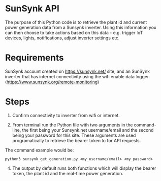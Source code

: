 # SunSynk API 
The purpose of this Python code is to retrieve the plant id and current power generation data from a Sunsynk inverter. Using this information you can then choose to take actions based on this data - e.g. trigger IoT devices, lights, notifications, adjust inverter settings etc.

# Requirements
SunSynk account created on https://sunsynk.net/ site, and an SunSynk inverter that has internet connectivity using the wifi enable data logger. (https://www.sunsynk.org/remote-monitoring)

# Steps
1) Confirm connectivity to inverter from wifi or internet.

3) From terminal run the Python file with two arguments in the command-line, the first being your Sunsynk.net username/email and the second being your password for this site. These arguments are used programatically to retrieve the bearer token to for API requests.

The command example would be:
```
python3 sunsynk_get_generation.py <my_username/email> <my_password>
```

4) The output by default runs both functions which will display the bearer token, the plant id and the real-time power generation.
